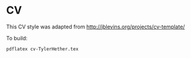 # CV

This CV style was adapted from http://jblevins.org/projects/cv-template/

To build: 

```
pdflatex cv-TylerHether.tex
```
